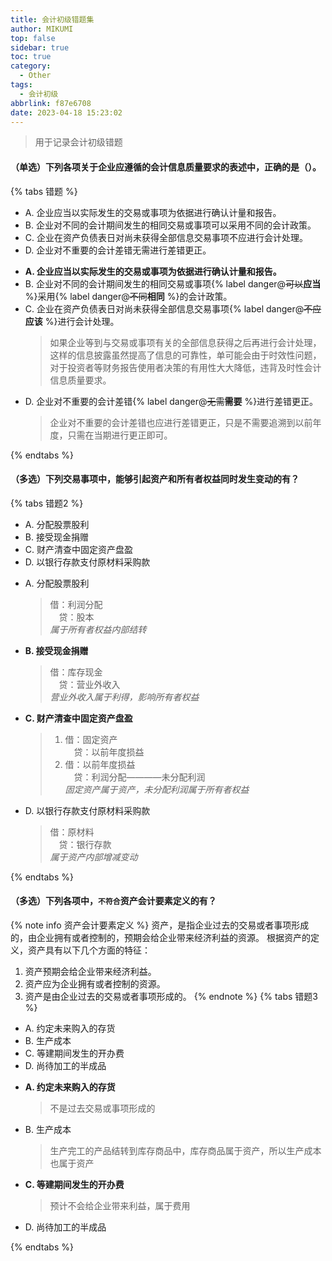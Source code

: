 ```yaml
---
title: 会计初级错题集
author: MIKUMI
top: false
sidebar: true
toc: true
category:
  - Other
tags:
  - 会计初级
abbrlink: f87e6708
date: 2023-04-18 15:23:02
---
```

> 用于记录会计初级错题
<!--more-->
#### （单选）下列各项关于企业应遵循的会计信息质量要求的表述中，正确的是（）。
{% tabs 错题 %}
<!-- tab 原题 -->
* A. 企业应当以实际发生的交易或事项为依据进行确认计量和报告。
* B. 企业对不同的会计期间发生的相同交易或事项可以采用不同的会计政策。
* C. 企业在资产负债表日对尚未获得全部信息交易事项不应进行会计处理。
* D. 企业对不重要的会计差错无需进行差错更正。
<!-- endtab -->
<!-- tab 解析 -->
* **A. 企业应当以实际发生的交易或事项为依据进行确认计量和报告。**
* B. 企业对不同的会计期间发生的相同交易或事项{% label danger@~~可以~~**应当** %}采用{% label danger@~~不同~~**相同** %}的会计政策。
* C. 企业在资产负债表日对尚未获得全部信息交易事项{% label danger@~~不应~~**应该** %}进行会计处理。
  > 如果企业等到与交易或事项有关的全部信息获得之后再进行会计处理，这样的信息披露虽然提高了信息的可靠性，单可能会由于时效性问题，对于投资者等财务报告使用者决策的有用性大大降低，违背及时性会计信息质量要求。
* D. 企业对不重要的会计差错{% label danger@~~无需~~**需要** %}进行差错更正。
  > 企业对不重要的会计差错也应进行差错更正，只是不需要追溯到以前年度，只需在当期进行更正即可。
<!-- endtab -->
{% endtabs %}

#### （多选）下列交易事项中，能够引起资产和所有者权益同时发生变动的有？
{% tabs 错题2 %}
<!-- tab 原题 -->
* A. 分配股票股利
* B. 接受现金捐赠
* C. 财产清查中固定资产盘盈
* D. 以银行存款支付原材料采购款
<!-- endtab -->
<!-- tab 解析 -->
* A. 分配股票股利
  > 借：利润分配  
    &emsp;贷：股本  
    *属于所有者权益内部结转*
* **B. 接受现金捐赠**
  > 借：库存现金  
    &emsp;贷：营业外收入  
    *营业外收入属于利得，影响所有者权益*
* **C. 财产清查中固定资产盘盈**
  > 1. 借：固定资产  
    &emsp;贷：以前年度损益   
  > 2. 借：以前年度损益  
    &emsp;贷：利润分配————未分配利润  
     *固定资产属于资产，未分配利润属于所有者权益*
* D. 以银行存款支付原材料采购款
  > 借：原材料  
    &emsp;贷：银行存款  
    *属于资产内部增减变动*
<!-- endtab -->
{% endtabs %}

#### （多选）下列各项中，`不符合`资产会计要素定义的有？
{% note info 资产会计要素定义 %}
资产，是指企业过去的交易或者事项形成的，由企业拥有或者控制的，预期会给企业带来经济利益的资源。
根据资产的定义，资产具有以下几个方面的特征：
1. 资产预期会给企业带来经济利益。
2. 资产应为企业拥有或者控制的资源。
3. 资产是由企业过去的交易或者事项形成的。
{% endnote %}
{% tabs 错题3 %}
<!-- tab 原题 -->
* A. 约定未来购入的存货
* B. 生产成本
* C. 等建期间发生的开办费
* D. 尚待加工的半成品
<!-- endtab -->
<!-- tab 解析 -->
* **A. 约定未来购入的存货**
  > 不是过去交易或事项形成的
* B. 生产成本
  > 生产完工的产品结转到库存商品中，库存商品属于资产，所以生产成本也属于资产
* **C. 等建期间发生的开办费**
  > 预计不会给企业带来利益，属于费用
* D. 尚待加工的半成品
<!-- endtab -->
{% endtabs %}